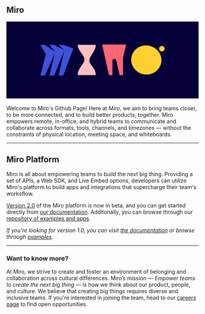 ## Miro

[<img src="profile/banner.png" alt="Miro Developer Platform" />](https://miro.com/about/)

Welcome to Miro's Github Page! Here at Miro, we aim to bring teams closer, to be more connected, and to build better products, together. Miro empowers remote, in-office, and hybrid teams to communicate and collaborate across formats, tools, channels, and timezones — without the constraints of physical location, meeting space, and whiteboards.

---

## Miro Platform

Miro is all about empowering teams to build the next big thing. Providing a set of APIs, a Web SDK, and Live Embed options, developers can utilize Miro's platform to build apps and integrations that supercharge their team's worksflow.

[Version 2.0](https://miro.com/blog/developer-platform-beta/) of the Miro platform is now in beta, and you can get started directly from [our documentation](https://beta.developers.miro.com/). Additonally, you can browse through our [repository of examples and apps](https://github.com/miroapp/app-examples/tree/beta).

_If you're looking for version 1.0, you can visit [the documentation](https://developers.miro.com/docs) or browse through [examples](https://github.com/miroapp/app-examples/tree/main)._

---

### Want to know more?

At Miro, we strive to create and foster an environment of belonging and collaboration across cultural differences. Miro’s mission — _Empower teams to create the next big thing_ — is how we think about our product, people, and culture. We believe that creating big things requires diverse and inclusive teams. If you're interested in joining the team, head to our [careers page](https://miro.com/careers/) to find open opportunities.
